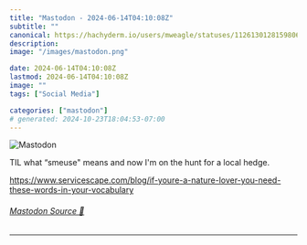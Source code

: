 ```yaml
---
title: "Mastodon - 2024-06-14T04:10:08Z"
subtitle: ""
canonical: https://hachyderm.io/users/mweagle/statuses/112613012815980615
description:
image: "/images/mastodon.png"

date: 2024-06-14T04:10:08Z
lastmod: 2024-06-14T04:10:08Z
image: ""
tags: ["Social Media"]

categories: ["mastodon"]
# generated: 2024-10-23T18:04:53-07:00
---
```

![Mastodon](/images/mastodon.png)

<p>TIL what “smeuse&quot; means and now I&#39;m on the hunt for a local hedge.</p><p><a href="https://www.servicescape.com/blog/if-youre-a-nature-lover-you-need-these-words-in-your-vocabulary" target="_blank" rel="nofollow noopener noreferrer" translate="no"><span class="invisible">https://www.</span><span class="ellipsis">servicescape.com/blog/if-youre</span><span class="invisible">-a-nature-lover-you-need-these-words-in-your-vocabulary</span></a></p>


###### [Mastodon Source 🐘](https://hachyderm.io/@mweagle/112613012815980615)

___
